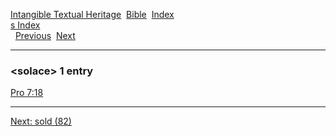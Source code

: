 [Intangible Textual Heritage](../../index)  [Bible](../index) 
[Index](index)   
[s Index](_s_)  
  [Previous](c10655)  [Next](c10657) 

------------------------------------------------------------------------

### &lt;solace&gt; 1 entry

[Pro 7:18](../kjv/pro007.htm#018)  

------------------------------------------------------------------------

[Next: sold (82)](c10657)
